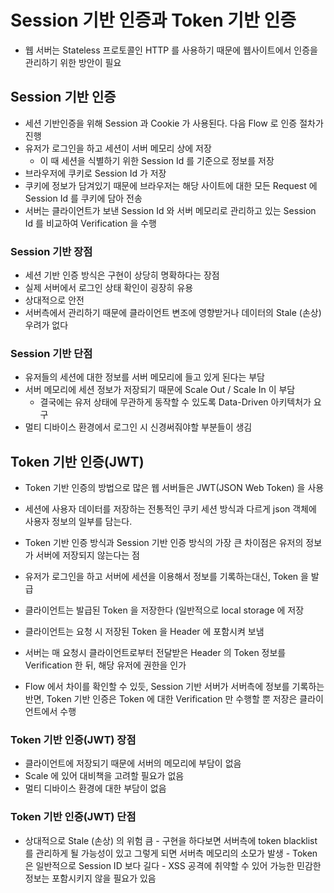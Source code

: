 # Session 기반 인증과 Token 기반 인증
- 웹 서버는 Stateless 프로토콜인 HTTP 를 사용하기 때문에 웹사이트에서 인증을 관리하기 위한 방안이 필요

## Session 기반 인증
- 세션 기반인증을 위해 Session 과 Cookie 가 사용된다. 다음 Flow 로 인증 절차가 진행
- 유저가 로그인을 하고 세션이 서버 메모리 상에 저장
    - 이 때 세션을 식별하기 위한 Session Id 를 기준으로 정보를 저장
- 브라우저에 쿠키로 Session Id 가 저장
- 쿠키에 정보가 담겨있기 때문에 브라우저는 해당 사이트에 대한 모든 Request 에 Session Id 를 쿠키에 담아 전송
- 서버는 클라이언트가 보낸 Session Id 와 서버 메모리로 관리하고 있는 Session Id 를 비교하여 Verification 을 수행

### Session 기반 장점
- 세션 기반 인증 방식은 구현이 상당히 명확하다는 장점
- 실제 서버에서 로그인 상태 확인이 굉장히 유용
- 상대적으로 안전
- 서버측에서 관리하기 때문에 클라이언트 변조에 영향받거나 데이터의 Stale (손상) 우려가 없다

### Session 기반 단점
- 유저들의 세션에 대한 정보를 서버 메모리에 들고 있게 된다는 부담
- 서버 메모리에 세션 정보가 저장되기 때문에 Scale Out / Scale In 이 부담
    - 결국에는 유저 상태에 무관하게 동작할 수 있도록 Data-Driven 아키텍처가 요구
- 멀티 디바이스 환경에서 로그인 시 신경써줘야할 부분들이 생김


## Token 기반 인증(JWT)
- Token 기반 인증의 방법으로 많은 웹 서버들은 JWT(JSON Web Token) 을 사용
- 세션에 사용자 데이터를 저장하는 전통적인 쿠키 세션 방식과 다르게 json 객체에 사용자 정보의 일부를 담는다.
- Token 기반 인증 방식과 Session 기반 인증 방식의 가장 큰 차이점은 유저의 정보가 서버에 저장되지 않는다는 점

- 유저가 로그인을 하고 서버에 세션을 이용해서 정보를 기록하는대신, Token 을 발급
- 클라이언트는 발급된 Token 을 저장한다 (일반적으로 local storage 에 저장
- 클라이언트는 요청 시 저장된 Token 을 Header 에 포함시켜 보냄
- 서버는 매 요청시 클라이언트로부터 전달받은 Header 의 Token 정보를 Verification 한 뒤, 해당 유저에 권한을 인가

- Flow 에서 차이를 확인할 수 있듯, Session 기반 서버가 서버측에 정보를 기록하는 반면, Token 기반 인증은 Token 에 대한 Verification 만 수행할 뿐 저장은 클라이언트에서 수행

### Token 기반 인증(JWT) 장점
- 클라이언트에 저장되기 때문에 서버의 메모리에 부담이 없음
- Scale 에 있어 대비책을 고려할 필요가 없음
- 멀티 디바이스 환경에 대한 부담이 없음

### Token 기반 인증(JWT) 단점
- 상대적으로 Stale (손상) 의 위험 큼
- 구현을 하다보면 서버측에 token blacklist 를 관리하게 될 가능성이 있고 그렇게 되면 서버측 메모리의 소모가 발생
- Token 은 일반적으로 Session ID 보다 길다
- XSS 공격에 취약할 수 있어 가능한 민감한 정보는 포함시키지 않을 필요가 있음